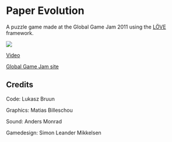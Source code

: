 Paper Evolution
===============

A puzzle game made at the Global Game Jam 2011 using the [LÖVE](http://love2d.org) framework.

<img src="https://github.com/lukaszbruun/Paper-Evolution/raw/master/screenshots/gameplay.png">

[Video](http://www.youtube.com/watch?v=2FZ4U0goknQ)

[Global Game Jam site](http://www.globalgamejam.org/2011/paper-evolution)

Credits
-------

Code: Lukasz Bruun

Graphics: Matias Billeschou

Sound: Anders Monrad

Gamedesign: Simon Leander Mikkelsen

